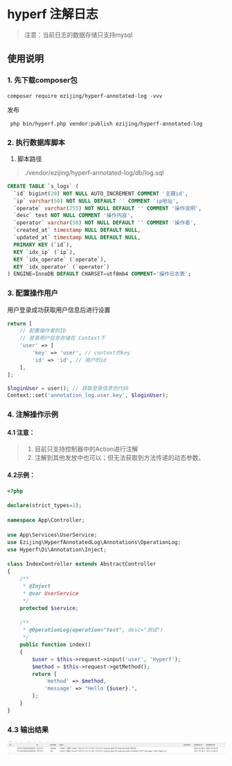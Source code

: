 # hyperf 注解日志
> 注意：当前日志的数据存储只支持mysql

使用说明
----------------------------

### 1. 先下载composer包
```composer log
composer require ezijing/hyperf-annotated-log -vvv
```
发布
```shell
 php bin/hyperf.php vendor:publish ezijing/hyperf-annotated-log
```

### 2. 执行数据库脚本
1. 脚本路径
> ./vendor/ezijing/hyperf-annotated-log/db/log.sql

```sql
CREATE TABLE `s_logs` (
  `id` bigint(20) NOT NULL AUTO_INCREMENT COMMENT '主键id',
  `ip` varchar(50) NOT NULL DEFAULT '' COMMENT 'ip地址',
  `operate` varchar(255) NOT NULL DEFAULT '' COMMENT '操作说明',
  `desc` text NOT NULL COMMENT '操作内容',
  `operator` varchar(50) NOT NULL DEFAULT '' COMMENT '操作者',
  `created_at` timestamp NULL DEFAULT NULL,
  `updated_at` timestamp NULL DEFAULT NULL,
  PRIMARY KEY (`id`),
  KEY `idx_ip` (`ip`),
  KEY `idx_operate` (`operate`),
  KEY `idx_operator` (`operator`)
) ENGINE=InnoDB DEFAULT CHARSET=utf8mb4 COMMENT='操作日志表';

```

### 3. 配置操作用户
用户登录成功获取用户信息后进行设置
```php
return [
    // 配置操作者的ID
    // 登录用户信息存储在 Context下
    'user' => [
        'key' => 'user', // context的key
        'id' => 'id', // 用户的id
    ],
];
```

```php
$loginUser = user(); // 获取登录信息伪代码
Context::set('annotation_log.user.key', $loginUser);
```

### 4. 注解操作示例
#### 4.1 注意：
> 1. 目前只支持控制器中的Action进行注解
> 2. 注解到其他发放中也可以；但无法获取到方法传递的动态参数。

#### 4.2示例：
```php
<?php

declare(strict_types=1);

namespace App\Controller;

use App\Services\UserService;
use Ezijing\HyperfAnnotatedLog\Annotations\OperationLog;
use Hyperf\Di\Annotation\Inject;

class IndexController extends AbstractController
{
    /**
     * @Inject
     * @var UserService
     */
    protected $service;

    /**
     * @OperationLog(operation="test", desc="测试")
     */
    public function index()
    {
        $user = $this->request->input('user', 'Hyperf');
        $method = $this->request->getMethod();
        return [
            'method' => $method,
            'message' => "Hello {$user}.",
        ];
    }
}
```

### 4.3 输出结果
![img.png](img.png)
